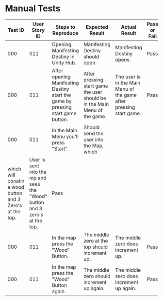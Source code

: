 # Manual Tests


| Test ID | User Story ID | Steps to Reproduce | Expected Result | Actual Result | Pass or Fail |
|----------------|---------------|-------------|---------------------|--------|--------|
|            000 |           011 | Opening Manifesting Destiny in Unity Hub. | Manifesting Destiny should open. | Manifesting Destiny opens. | Pass |
|            000 |           011 | After opening Manifesting Destiny start the game by pressing start game button. | After pressing start game the user should be in the Main Menu of the game. | The user is in the Main Menu of the game after pressing start game. | Pass |
|            000 |           011 | In the Main Menu you'll press "Start". | Should send the user into the Map, which
	  which will conatin a wood button and 3 Zero's at the top. | User is sent into the mp and sees the "Wood" button and 3 zero's at the top. | Pass |
|            000 |           011 | In the map press the "Wood" Button. | The middle zero at the top should increment up. | The middle zero does increment up. | Pass |
|            000 |           011 | In the map press the "Wood" Button again. | The middle zero should increment up again. | The middle zero does increment up again. | Pass |
